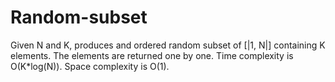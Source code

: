 # Random-subset
Given N and K, produces and ordered random subset of [|1, N|] containing K elements. The elements are returned one by one. Time complexity is O(K*log(N)). Space complexity is O(1).
